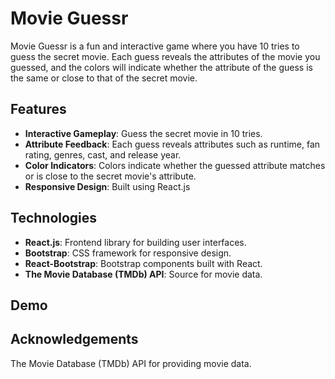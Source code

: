 # Movie Guessr

Movie Guessr is a fun and interactive game where you have 10 tries to guess the secret movie. Each guess reveals the attributes of the movie you guessed, and the colors will indicate whether the attribute of the guess is the same or close to that of the secret movie.

## Features
- **Interactive Gameplay**: Guess the secret movie in 10 tries.
- **Attribute Feedback**: Each guess reveals attributes such as runtime, fan rating, genres, cast, and release year.
- **Color Indicators**: Colors indicate whether the guessed attribute matches or is close to the secret movie's attribute.
- **Responsive Design**: Built using React.js

## Technologies
- **React.js**: Frontend library for building user interfaces.
- **Bootstrap**: CSS framework for responsive design.
- **React-Bootstrap**: Bootstrap components built with React.
- **The Movie Database (TMDb) API**: Source for movie data.

## Demo


## Acknowledgements
The Movie Database (TMDb) API for providing movie data.

